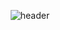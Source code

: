 <div align="center">
  
![header](https://capsule-render.vercel.app/api?type=venom&text=%World+Play!+Data&color=auto)
</div>
